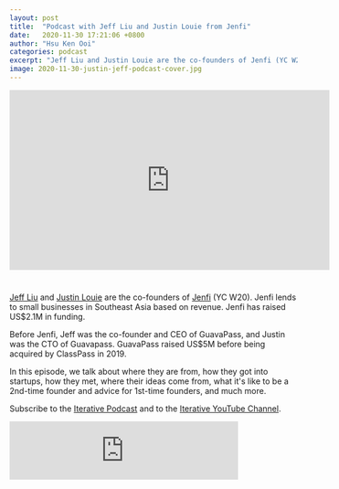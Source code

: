 ```yaml
---
layout: post
title:  "Podcast with Jeff Liu and Justin Louie from Jenfi"
date:   2020-11-30 17:21:06 +0800
author: "Hsu Ken Ooi"
categories: podcast 
excerpt: "Jeff Liu and Justin Louie are the co-founders of Jenfi (YC W20). Jenfi lends to small businesses in Southeast Asia based on revenue. Jenfi has raised US$2.1M in funding."
image: 2020-11-30-justin-jeff-podcast-cover.jpg
---
```


<iframe width="560" style="margin-bottom: 25px;" height="315" src="https://www.youtube.com/embed/D_y74RzMDKk" frameborder="0" allow="accelerometer; autoplay; clipboard-write; encrypted-media; gyroscope; picture-in-picture" allowfullscreen></iframe>

[Jeff Liu](https://www.linkedin.com/in/jeffreykliu/) and [Justin Louie](https://www.linkedin.com/in/nitsujri/) are the co-founders of [Jenfi](https://jenfi.com) (YC W20). Jenfi lends to small businesses in Southeast Asia based on revenue. Jenfi has raised US$2.1M in funding.

Before Jenfi, Jeff was the co-founder and CEO of GuavaPass, and Justin was the CTO of Guavapass. GuavaPass raised US$5M before being acquired by ClassPass in 2019.

In this episode, we talk about where they are from, how they got into startups, how they met, where their ideas come from, what it's like to be a 2nd-time founder and advice for 1st-time founders, and much more.

Subscribe to the [Iterative Podcast](https://anchor.fm/iterativevc/episodes/Jeff-Liu-and-Justin-Louie-from-Jenfi-on-How-They-Got-Started-and-Being-2nd-Time-Founders-en08le) and to the [Iterative YouTube Channel](https://www.youtube.com/channel/UCl_D9oEInYm6PSzgOJYcRYA/).

<iframe src="https://anchor.fm/iterativevc/embed/episodes/Jeff-Liu-and-Justin-Louie-from-Jenfi-on-How-They-Got-Started-and-Being-2nd-Time-Founders-en08le" height="102px" width="400px" frameborder="0" scrolling="no"></iframe>
